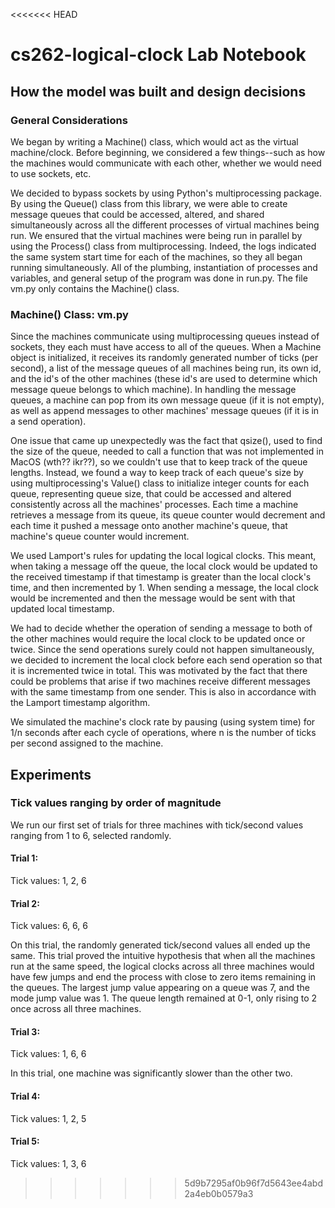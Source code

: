 <<<<<<< HEAD
# cs262-logical-clock Lab Notebook 
## How the model was built and design decisions 
### General Considerations 
We began by writing a Machine() class, which would act as the virtual machine/clock. Before beginning, we considered a few things--such as how the machines would communicate with each other, whether we would need to use sockets, etc. 

We decided to bypass sockets by using Python's multiprocessing package. By using the Queue() class from this library, we were able to create message queues that could be accessed, altered, and shared simultaneously across all the different processes of virtual machines being run. We ensured that the virtual machines were  being run in parallel by using the Process() class from multiprocessing. Indeed, the logs indicated the same system start time for each of the machines, so they all began running simultaneously. All of the plumbing, instantiation of processes and variables, and general setup of the program was done in run.py. The file vm.py only contains the Machine() class. 
### Machine() Class: vm.py 
Since the machines communicate using multiprocessing queues instead of sockets, they each must have access to all of the queues. When a Machine object is initialized, it receives its randomly generated number of ticks (per second), a list of the message queues of all machines being run, its own id, and the id's of the other machines (these id's are used to determine which message queue belongs to which machine). In handling the message queues, a machine can pop from its own message queue (if it is not empty), as well as append messages to other machines' message queues (if it is in a send operation). 

One issue that came up unexpectedly was the fact that qsize(), used to find the size of the queue, needed to call a function that was not implemented in MacOS (wth?? ikr??), so we couldn't use that to keep track of the queue lengths. Instead, we found a way to keep track of each queue's size by using multiprocessing's Value() class to initialize integer counts for each queue, representing queue size, that could be accessed and altered consistently across all the machines' processes. Each time a machine retrieves a message from its queue, its queue counter would decrement and each time it pushed a message onto another machine's queue, that machine's queue counter would increment. 

We used Lamport's rules for updating the local logical clocks. This meant, when taking a message off the queue, the local clock would be updated to the received timestamp if that timestamp is greater than the local clock's time, and then incremented by 1. When sending a message, the local clock would be incremented and then the message would be sent with that updated local timestamp. 

We had to decide whether the operation of sending a message to both of the other machines would require the local clock to be updated once or twice. Since the send operations surely could not happen simultaneously, we decided to increment the local clock before each send operation so that it is incremented twice in total. This was motivated by the fact that there could be problems that arise if two machines receive different messages with the same timestamp from one sender. This is also in accordance with the Lamport timestamp algorithm. 

We simulated the machine's clock rate by pausing (using system time) for 1/n seconds after each cycle of operations, where n is the number of ticks per second assigned to the machine. 


## Experiments

### Tick values ranging by order of magnitude

We run our first set of trials for three machines with tick/second values ranging from 1 to 6, selected randomly.

#### Trial 1:
Tick values: 1, 2, 6

#### Trial 2:
Tick values: 6, 6, 6

On this trial, the randomly generated tick/second values all ended up the same. This trial proved the intuitive hypothesis that when all the machines run at the same speed, the logical clocks across all three machines would have few jumps and end the process with close to zero items remaining in the queues. The largest jump value appearing on a queue was 7, and the mode jump value was 1. The queue length remained at 0-1, only rising to 2 once across all three machines.

#### Trial 3:
Tick values: 1, 6, 6

In this trial, one machine was significantly slower than the other two.

#### Trial 4:
Tick values: 1, 2, 5

#### Trial 5:
Tick values: 1, 3, 6
>>>>>>> 5d9b7295af0b96f7d5643ee4abd2a4eb0b0579a3
